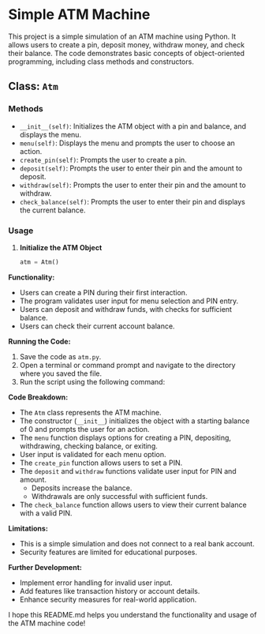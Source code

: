 # Simple ATM Machine

This project is a simple simulation of an ATM machine using Python. It allows users to create a pin, deposit money, withdraw money, and check their balance. The code demonstrates basic concepts of object-oriented programming, including class methods and constructors.

## Class: `Atm`

### Methods

- `__init__(self)`: Initializes the ATM object with a pin and balance, and displays the menu.
- `menu(self)`: Displays the menu and prompts the user to choose an action.
- `create_pin(self)`: Prompts the user to create a pin.
- `deposit(self)`: Prompts the user to enter their pin and the amount to deposit.
- `withdraw(self)`: Prompts the user to enter their pin and the amount to withdraw.
- `check_balance(self)`: Prompts the user to enter their pin and displays the current balance.

### Usage

1. **Initialize the ATM Object**

   ```python
   atm = Atm()


**Functionality:**

* Users can create a PIN during their first interaction.
* The program validates user input for menu selection and PIN entry.
* Users can deposit and withdraw funds, with checks for sufficient balance.
* Users can check their current account balance.

**Running the Code:**

1. Save the code as `atm.py`.
2. Open a terminal or command prompt and navigate to the directory where you saved the file.
3. Run the script using the following command:

**Code Breakdown:**

* The `Atm` class represents the ATM machine.
* The constructor (`__init__`) initializes the object with a starting balance of 0 and prompts the user for an action.
* The `menu` function displays options for creating a PIN, depositing, withdrawing, checking balance, or exiting.
* User input is validated for each menu option.
* The `create_pin` function allows users to set a PIN.
* The `deposit` and `withdraw` functions validate user input for PIN and amount.
    * Deposits increase the balance.
    * Withdrawals are only successful with sufficient funds.
* The `check_balance` function allows users to view their current balance with a valid PIN.

**Limitations:**

* This is a simple simulation and does not connect to a real bank account.
* Security features are limited for educational purposes.

**Further Development:**

* Implement error handling for invalid user input.
* Add features like transaction history or account details.
* Enhance security measures for real-world application.

I hope this README.md helps you understand the functionality and usage of the ATM machine code!
